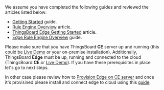 We assume you have completed the following guides and reviewed the articles listed below:
* [Getting Started](/docs/getting-started-guides/helloworld/) guide.
* [Rule Engine Overview](/docs/user-guide/rule-engine-2-0/overview/) article.
* [ThingsBoard Edge Getting Started](/docs/edge/getting-started/) article.
* [Edge Rule Engine Overview](/docs/edge/rule-engine/general/) guide.

Please make sure that you have ThingsBoard **CE** server up and running (this could be [Live Demo](https://demo.thingsboard.io/signup) or your on-premise installation).
Additionally, ThingsBoard **Edge** must be up, running and connected to the cloud (ThingsBoard **CE** or [Live Demo](https://demo.thingsboard.io/signup)).
If you have these prerequisites in place let's go to next steps.

In other case please review how to [Provision Edge on CE server](/docs/edge/provision-edge-on-server/) and once it's provisined please install and connect edge to cloud using this [guide](/docs/edge/install/installation-options/).
